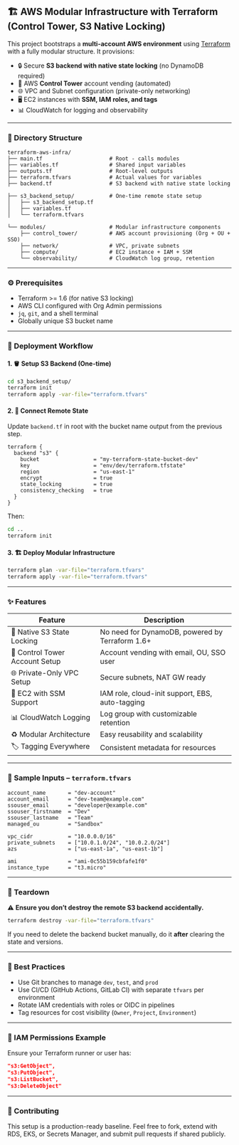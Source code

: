 
## 🏗️ AWS Modular Infrastructure with Terraform (Control Tower, S3 Native Locking)

This project bootstraps a **multi-account AWS environment** using [Terraform](https://www.terraform.io/) with a fully modular structure. It provisions:

* 🔒 Secure **S3 backend with native state locking** (no DynamoDB required)
* 🧭 AWS **Control Tower** account vending (automated)
* 🌐 VPC and Subnet configuration (private-only networking)
* 🖥️ EC2 instances with **SSM, IAM roles, and tags**
* 📊 CloudWatch for logging and observability

---

### 📁 Directory Structure

```
terraform-aws-infra/
├── main.tf                     # Root - calls modules
├── variables.tf                # Shared input variables
├── outputs.tf                  # Root-level outputs
├── terraform.tfvars            # Actual values for variables
├── backend.tf                  # S3 backend with native state locking

├── s3_backend_setup/           # One-time remote state setup
│   ├── s3_backend_setup.tf
│   ├── variables.tf
│   └── terraform.tfvars

└── modules/                    # Modular infrastructure components
    ├── control_tower/          # AWS account provisioning (Org + OU + SSO)
    ├── network/                # VPC, private subnets
    ├── compute/                # EC2 instance + IAM + SSM
    └── observability/          # CloudWatch log group, retention
```

---

### ⚙️ Prerequisites

* Terraform >= 1.6 (for native S3 locking)
* AWS CLI configured with Org Admin permissions
* `jq`, `git`, and a shell terminal
* Globally unique S3 bucket name

---

### 🚀 Deployment Workflow

#### 1. 🪣 Setup S3 Backend (One-time)

```bash
cd s3_backend_setup/
terraform init
terraform apply -var-file="terraform.tfvars"
```

#### 2. 🔗 Connect Remote State

Update `backend.tf` in root with the bucket name output from the previous step.

```hcl
terraform {
  backend "s3" {
    bucket                 = "my-terraform-state-bucket-dev"
    key                    = "env/dev/terraform.tfstate"
    region                 = "us-east-1"
    encrypt                = true
    state_locking          = true
    consistency_checking   = true
  }
}
```

Then:

```bash
cd ..
terraform init
```

#### 3. 🏗️ Deploy Modular Infrastructure

```bash
terraform plan -var-file="terraform.tfvars"
terraform apply -var-file="terraform.tfvars"
```

---

### ✨ Features

| Feature                        | Description                                     |
| ------------------------------ | ----------------------------------------------- |
| 🔐 Native S3 State Locking     | No need for DynamoDB, powered by Terraform 1.6+ |
| 🧭 Control Tower Account Setup | Account vending with email, OU, SSO user        |
| 🌐 Private-Only VPC Setup      | Secure subnets, NAT GW ready                    |
| 🔧 EC2 with SSM Support        | IAM role, cloud-init support, EBS, auto-tagging |
| 📊 CloudWatch Logging          | Log group with customizable retention           |
| ♻️ Modular Architecture        | Easy reusability and scalability                |
| 🏷️ Tagging Everywhere         | Consistent metadata for resources               |

---

### 📌 Sample Inputs – `terraform.tfvars`

```hcl
account_name       = "dev-account"
account_email      = "dev-team@example.com"
ssouser_email      = "developer@example.com"
ssouser_firstname  = "Dev"
ssouser_lastname   = "Team"
managed_ou         = "Sandbox"

vpc_cidr           = "10.0.0.0/16"
private_subnets    = ["10.0.1.0/24", "10.0.2.0/24"]
azs                = ["us-east-1a", "us-east-1b"]

ami                = "ami-0c55b159cbfafe1f0"
instance_type      = "t3.micro"
```

---

### 🧹 Teardown

⚠️ **Ensure you don’t destroy the remote S3 backend accidentally.**

```bash
terraform destroy -var-file="terraform.tfvars"
```

If you need to delete the backend bucket manually, do it **after** clearing the state and versions.

---

### 📘 Best Practices

* Use Git branches to manage `dev`, `test`, and `prod`
* Use CI/CD (GitHub Actions, GitLab CI) with separate `tfvars` per environment
* Rotate IAM credentials with roles or OIDC in pipelines
* Tag resources for cost visibility (`Owner`, `Project`, `Environment`)

---

### 🔐 IAM Permissions Example

Ensure your Terraform runner or user has:

```json
"s3:GetObject",
"s3:PutObject",
"s3:ListBucket",
"s3:DeleteObject"
```

---

### 🤝 Contributing

This setup is a production-ready baseline. Feel free to fork, extend with RDS, EKS, or Secrets Manager, and submit pull requests if shared publicly.


